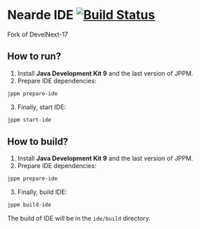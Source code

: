 # Nearde IDE [![Build Status](https://travis-ci.org/VenityStudio/Nearde-IDE.svg?branch=master)](https://travis-ci.org/VenityStudio/Nearde-IDE)

Fork of DevelNext-17

## How to run?

1. Install **Java Development Kit 9** and the last version of JPPM.
2. Prepare IDE dependencies:
```bash
jppm prepare-ide
```
3. Finally, start IDE:
```bash
jppm start-ide
```

## How to build?
1. Install **Java Development Kit 9** and the last version of JPPM.
2. Prepare IDE dependencies:
```bash
jppm prepare-ide
```
3. Finally, build IDE:
```bash
jppm build-ide
```

The build of IDE will be in the `ide/build` directory.